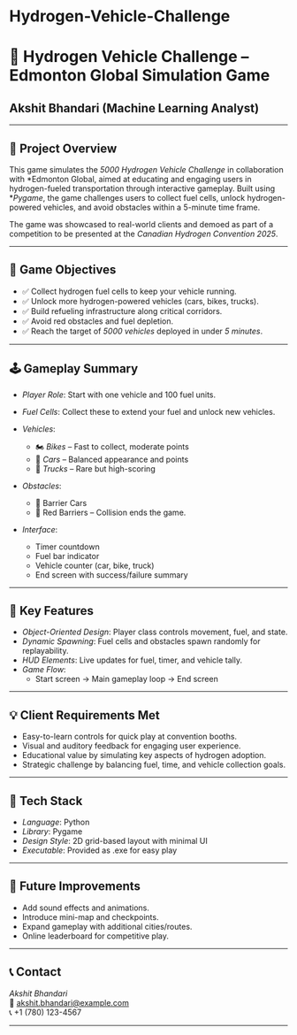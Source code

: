 # Hydrogen-Vehicle-Challenge
# 🚗 Hydrogen Vehicle Challenge – Edmonton Global Simulation Game
 
## Akshit Bhandari (Machine Learning Analyst)

---

## 📌 Project Overview

This game simulates the *5000 Hydrogen Vehicle Challenge* in collaboration with *Edmonton Global, aimed at educating and engaging users in hydrogen-fueled transportation through interactive gameplay. Built using **Pygame*, the game challenges users to collect fuel cells, unlock hydrogen-powered vehicles, and avoid obstacles within a 5-minute time frame.

The game was showcased to real-world clients and demoed as part of a competition to be presented at the *Canadian Hydrogen Convention 2025*.

---

## 🎯 Game Objectives

- ✅ Collect hydrogen fuel cells to keep your vehicle running.
- ✅ Unlock more hydrogen-powered vehicles (cars, bikes, trucks).
- ✅ Build refueling infrastructure along critical corridors.
- ✅ Avoid red obstacles and fuel depletion.
- ✅ Reach the target of *5000 vehicles* deployed in under *5 minutes*.

---

## 🕹 Gameplay Summary

- *Player Role*: Start with one vehicle and 100 fuel units.
- *Fuel Cells*: Collect these to extend your fuel and unlock new vehicles.
- *Vehicles*:  
  - 🏍 *Bikes* – Fast to collect, moderate points  
  - 🚗 *Cars* – Balanced appearance and points  
  - 🚛 *Trucks* – Rare but high-scoring

- *Obstacles*:  
  - 🔴 Barrier Cars  
  - 🔴 Red Barriers – Collision ends the game.

- *Interface*:  
  - Timer countdown  
  - Fuel bar indicator  
  - Vehicle counter (car, bike, truck)  
  - End screen with success/failure summary

---

## 🧠 Key Features

- *Object-Oriented Design*: Player class controls movement, fuel, and state.
- *Dynamic Spawning*: Fuel cells and obstacles spawn randomly for replayability.
- *HUD Elements*: Live updates for fuel, timer, and vehicle tally.
- *Game Flow*:
  - Start screen → Main gameplay loop → End screen

---

## 💡 Client Requirements Met

- Easy-to-learn controls for quick play at convention booths.
- Visual and auditory feedback for engaging user experience.
- Educational value by simulating key aspects of hydrogen adoption.
- Strategic challenge by balancing fuel, time, and vehicle collection goals.

---

## 🧰 Tech Stack

- *Language*: Python  
- *Library*: Pygame  
- *Design Style*: 2D grid-based layout with minimal UI  
- *Executable*: Provided as .exe for easy play

---

## 🌱 Future Improvements

- Add sound effects and animations.
- Introduce mini-map and checkpoints.
- Expand gameplay with additional cities/routes.
- Online leaderboard for competitive play.

---

## 📞 Contact

*Akshit Bhandari*  
📧 akshit.bhandari@example.com  
📞 +1 (780) 123-4567

---
